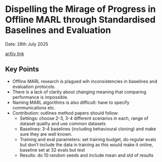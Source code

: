 # Dispelling the Mirage of Progress in Offline MARL through Standardised Baselines and Evaluation

Date: 28th July 2025

[arXiv link](https://arxiv.org/abs/2406.09068)

## Key Points
* Offline MARL research is plagued wih inconsistencies in baselines and evaluation protocols.
* There is a lack of clarity about changing meaning that comparing performance is impossible.
* Naming MARL algorithms is also difficult: have to specify communications etc.
* Contribution: outlines method papers should follow:
  * Settings: choose 2-3, 3-4 different scenarios in each, range of dataset quality and use common datasets
  * Baselines: 3-4 baselines (including behavioural cloning) and make sure they are well known.
  * Training and eval parameters: set training budget, do regular evals but don't include the data in training as this
  would make it online, baseline set at 32 evals but test
  * Results: do 10 random seeds and include mean and std of results